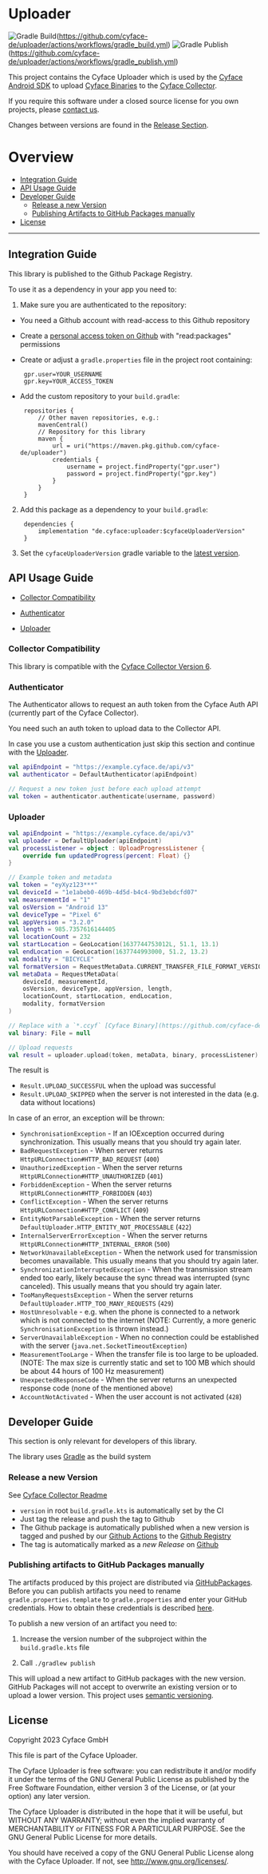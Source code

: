 # Uploader

![Gradle Build](https://github.com/cyface-de/uploader/actions/workflows/gradle_build.yml/badge.svg)(https://github.com/cyface-de/uploader/actions/workflows/gradle_build.yml)
![Gradle Publish](https://github.com/cyface-de/uploader/actions/workflows/gradle_publish.yml/badge.svg)(https://github.com/cyface-de/uploader/actions/workflows/gradle_publish.yml)

This project contains the Cyface Uploader which is used by the [Cyface Android SDK](https://github.com/cyface-de/android-backend) to upload [Cyface Binaries](https://github.com/cyface-de/serialization) to the [Cyface
Collector](https://github.com/cyface-de/data-collector).

If you require this software under a closed source license for you own
projects, please [contact us](https://www.cyface.de/#kontakt).

Changes between versions are found in the [Release
Section](https://github.com/cyface-de/uploader/releases).

# Overview

- [Integration Guide](#integration-guide)
- [API Usage Guide](#api-usage-guide)
- [Developer Guide](#developer-guide)
  - [Release a new Version](#release-a-new-version)
  - [Publishing Artifacts to GitHub Packages
  manually](#publishing-artifacts-to-github-packages-manually)
- [License](#license)

-----------------------------------------------------------------------------

## Integration Guide

This library is published to the Github Package Registry.

To use it as a dependency in your app you need to:

1.  Make sure you are authenticated to the repository:

  - You need a Github account with read-access to this Github
    repository

  - Create a [personal access token on
    Github](https://github.com/settings/tokens) with "read:packages"
    permissions

  - Create or adjust a `gradle.properties` file in the project root
    containing:

    <!-- -->

         gpr.user=YOUR_USERNAME
         gpr.key=YOUR_ACCESS_TOKEN

  - Add the custom repository to your `build.gradle`:

    <!-- -->

         repositories {
             // Other maven repositories, e.g.:
             mavenCentral()
             // Repository for this library
             maven {
                 url = uri("https://maven.pkg.github.com/cyface-de/uploader")
                 credentials {
                     username = project.findProperty("gpr.user")
                     password = project.findProperty("gpr.key")
                 }
             }
         }

2.  Add this package as a dependency to your `build.gradle`:

         dependencies {
             implementation "de.cyface:uploader:$cyfaceUploaderVersion"
         }

3.  Set the `cyfaceUploaderVersion` gradle variable to the
    [latest
    version](https://github.com/cyface-de/uploader/releases).


## API Usage Guide

- [Collector Compatibility](#collector-compatibility)

- [Authenticator](#authenticator)

- [Uploader](#uploader)

### Collector Compatibility

This library is compatible with the [Cyface Collector Version 6](https://github.com/cyface-de/data-collector/releases/tag/6.0.0).

### Authenticator

The Authenticator allows to request an auth token from the Cyface Auth API (currently part of the Cyface Collector).

You need such an auth token to upload data to the Collector API.

In case you use a custom authentication just skip this section and continue with the [Uploader](#uploader).

```kotlin
val apiEndpoint = "https://example.cyface.de/api/v3"
val authenticator = DefaultAuthenticator(apiEndpoint)

// Request a new token just before each upload attempt
val token = authenticator.authenticate(username, password)
```

### Uploader

```kotlin
val apiEndpoint = "https://example.cyface.de/api/v3"
val uploader = DefaultUploader(apiEndpoint)
val processListener = object : UploadProgressListener {
    override fun updatedProgress(percent: Float) {}
}

// Example token and metadata
val token = "eyXyz123***"
val deviceId = "1e1abeb0-469b-4d5d-b4c4-9bd3ebdcfd07"
val measurementId = "1"
val osVersion = "Android 13"
val deviceType = "Pixel 6"
val appVersion = "3.2.0"
val length = 985.7357616144405
val locationCount = 232
val startLocation = GeoLocation(1637744753012L, 51.1, 13.1)
val endLocation = GeoLocation(1637744993000, 51.2, 13.2)
val modality = "BICYCLE"
val formatVersion = RequestMetaData.CURRENT_TRANSFER_FILE_FORMAT_VERSION
val metaData = RequestMetaData(
    deviceId, measurementId,
    osVersion, deviceType, appVersion, length,
    locationCount, startLocation, endLocation,
    modality, formatVersion
)

// Replace with a `*.ccyf` [Cyface Binary](https://github.com/cyface-de/serialization) or another binary when using a custom Data Collector
val binary: File = null

// Upload requests
val result = uploader.upload(token, metaData, binary, processListener)
```

The result is

- `Result.UPLOAD_SUCCESSFUL` when the upload was successful
- `Result.UPLOAD_SKIPPED` when the server is not interested in the data (e.g. data without locations)

In case of an error, an exception will be thrown:

- `SynchronisationException` - If an IOException occurred during synchronization. This usually means that you should try again later.
- `BadRequestException` - When server returns `HttpURLConnection#HTTP_BAD_REQUEST` (`400`)
- `UnauthorizedException` - When the server returns `HttpURLConnection#HTTP_UNAUTHORIZED` (`401`)
- `ForbiddenException` - When the server returns `HttpURLConnection#HTTP_FORBIDDEN` (`403`)
- `ConflictException` - When the server returns `HttpURLConnection#HTTP_CONFLICT` (`409`)
- `EntityNotParsableException` - When the server returns `DefaultUploader.HTTP_ENTITY_NOT_PROCESSABLE` (`422`)
- `InternalServerErrorException` - When the server returns `HttpURLConnection#HTTP_INTERNAL_ERROR` (`500`)
- `NetworkUnavailableException` - When the network used for transmission becomes unavailable. This usually means that you should try again later.
- `SynchronizationInterruptedException` - When the transmission stream ended too early, likely because the sync thread was interrupted (sync canceled). This usually means that you should try again later.
- `TooManyRequestsException` - When the server returns `DefaultUploader.HTTP_TOO_MANY_REQUESTS` (`429`)
- `HostUnresolvable` - e.g. when the phone is connected to a network which is not connected to the internet (NOTE: Currently, a more generic `SynchronisationException` is thrown instead.)
- `ServerUnavailableException` - When no connection could be established with the server (`java.net.SocketTimeoutException`)
- `MeasurementTooLarge` - When the transfer file is too large to be uploaded. (NOTE: The max size is currently static and set to 100 MB which should be about 44 hours of 100 Hz measurement)
- `UnexpectedResponseCode` - When the server returns an unexpected response code (none of the mentioned above)
- `AccountNotActivated` - When the user account is not activated (`428`)


## Developer Guide

This section is only relevant for developers of this library.

The library uses [Gradle](https://gradle.org/) as the build system

### Release a new Version

See [Cyface Collector
Readme](https://github.com/cyface-de/data-collector#release-a-new-version)

- `version` in root `build.gradle.kts` is automatically set by the CI
- Just tag the release and push the tag to Github
- The Github package is automatically published when a new version is
  tagged and pushed by our [Github
  Actions](https://github.com/cyface-de/uploader/actions) to the [Github
  Registry](https://github.com/cyface-de/uploader/packages)
- The tag is automatically marked as a *new Release* on
  [Github](https://github.com/cyface-de/uploader/releases)


### Publishing artifacts to GitHub Packages manually

The artifacts produced by this project are distributed via
[GitHubPackages](https://github.com/features/packages). Before you can
publish artifacts you need to rename `gradle.properties.template` to
`gradle.properties` and enter your GitHub credentials. How to obtain
these credentials is described
[here](https://help.github.com/en/github/managing-packages-with-github-packages/about-github-packages#about-tokens).

To publish a new version of an artifact you need to:

1.  Increase the version number of the subproject within the
    `build.gradle.kts` file

2.  Call `./gradlew publish`

This will upload a new artifact to GitHub packages with the new version.
GitHub Packages will not accept to overwrite an existing version or to
upload a lower version. This project uses [semantic
versioning](https://semver.org/).


## License

Copyright 2023 Cyface GmbH

This file is part of the Cyface Uploader.

The Cyface Uploader is free software: you can redistribute it and/or
modify it under the terms of the GNU General Public License as published
by the Free Software Foundation, either version 3 of the License, or (at
your option) any later version.

The Cyface Uploader is distributed in the hope that it will be useful,
but WITHOUT ANY WARRANTY; without even the implied warranty of
MERCHANTABILITY or FITNESS FOR A PARTICULAR PURPOSE. See the GNU General
Public License for more details.

You should have received a copy of the GNU General Public License along
with the Cyface Uploader. If not, see <http://www.gnu.org/licenses/>.
